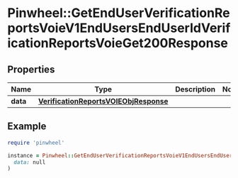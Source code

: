 # Pinwheel::GetEndUserVerificationReportsVoieV1EndUsersEndUserIdVerificationReportsVoieGet200Response

## Properties

| Name | Type | Description | Notes |
| ---- | ---- | ----------- | ----- |
| **data** | [**VerificationReportsVOIEObjResponse**](VerificationReportsVOIEObjResponse.md) |  |  |

## Example

```ruby
require 'pinwheel'

instance = Pinwheel::GetEndUserVerificationReportsVoieV1EndUsersEndUserIdVerificationReportsVoieGet200Response.new(
  data: null
)
```

